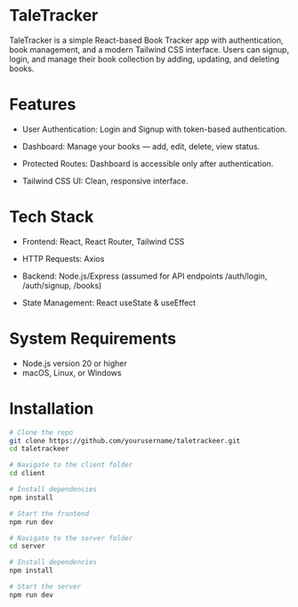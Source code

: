 # TaleTracker
TaleTracker is a simple React-based Book Tracker app with authentication, book management, and a modern Tailwind CSS interface. Users can signup, login, and manage their book collection by adding, updating, and deleting books.

# Features
- User Authentication: Login and Signup with token-based authentication.

- Dashboard: Manage your books — add, edit, delete, view status.

- Protected Routes: Dashboard is accessible only after authentication.

- Tailwind CSS UI: Clean, responsive interface.

# Tech Stack
- Frontend: React, React Router, Tailwind CSS

- HTTP Requests: Axios

- Backend: Node.js/Express (assumed for API endpoints /auth/login, /auth/signup, /books)

- State Management: React useState & useEffect

# System Requirements

- Node.js version 20 or higher
- macOS, Linux, or Windows

# Installation 

```bash
# Clone the repo
git clone https://github.com/yourusername/taletrackeer.git
cd taletrackeer
```

```bash
# Navigate to the client folder
cd client

# Install dependencies
npm install

# Start the frontend
npm run dev
```

```bash
# Navigate to the server folder
cd server

# Install dependencies
npm install

# Start the server
npm run dev
```
